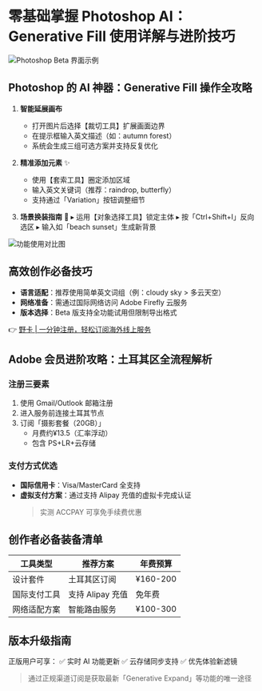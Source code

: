 # 零基础掌握 Photoshop AI：Generative Fill 使用详解与进阶技巧

![Photoshop Beta 界面示例](https://via.placeholder.com/800x400)

## Photoshop 的 AI 神器：Generative Fill 操作全攻略

1. **智能延展画布**
   - 打开图片后选择【裁切工具】扩展画面边界
   - 在提示框输入英文描述（如：autumn forest）
   - 系统会生成三组可选方案并支持反复优化

2. **精准添加元素** ✨
   - 使用【套索工具】圈定添加区域
   - 输入英文关键词（推荐：raindrop, butterfly）
   - 支持通过「Variation」按钮调整细节

3. **场景换装指南** 🌄
   ▸ 运用【对象选择工具】锁定主体
   ▸ 按「Ctrl+Shift+I」反向选区
   ▸ 输入如「beach sunset」生成新背景

![功能使用对比图](https://via.placeholder.com/600x300)

## 高效创作必备技巧

- **语言适配**：推荐使用简单英文词组（例：cloudy sky > 多云天空）
- **网络准备**：需通过国际网络访问 Adobe Firefly 云服务
- **版本选择**：Beta 版支持全功能试用但限制导出格式

👉 [野卡 | 一分钟注册，轻松订阅海外线上服务](https://bbtdd.com/yeka)

## Adobe 会员进阶攻略：土耳其区全流程解析

### 注册三要素
1. 使用 Gmail/Outlook 邮箱注册
2. 进入服务前连接土耳其节点
3. 订阅「摄影套餐（20GB）」
   - 月费约¥13.5（汇率浮动）
   - 包含 PS+LR+云存储

### 支付方式优选
- **国际信用卡**：Visa/MasterCard 全支持
- **虚拟支付方案**：通过支持 Alipay 充值的虚拟卡完成认证
   > 实测 ACCPAY 可享免手续费优惠

## 创作者必备装备清单
| 工具类型       | 推荐方案           | 年费预算     |
|----------------|--------------------|-------------|
| 设计套件       | 土耳其区订阅       | ¥160-200    |
| 国际支付工具   | 支持 Alipay 充值   | 免年费       |
| 网络适配方案   | 智能路由服务       | ¥100-300    |

## 版本升级指南
正版用户可享：
✅ 实时 AI 功能更新
✅ 云存储同步支持
✅ 优先体验新滤镜

> 通过正规渠道订阅是获取最新「Generative Expand」等功能的唯一途径